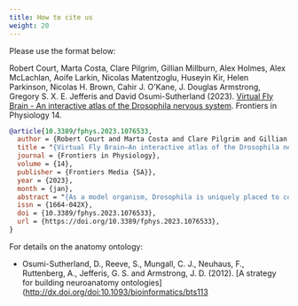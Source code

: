 ```yaml
---
title: How to cite us
weight: 20
---
```



Please use the format below:

Robert Court, Marta Costa, Clare Pilgrim, Gillian Millburn, Alex Holmes, Alex McLachlan, Aoife Larkin, Nicolas Matentzoglu, Huseyin Kir, Helen Parkinson, Nicolas H. Brown, Cahir J. O'Kane, J. Douglas Armstrong, Gregory S. X. E. Jefferis and David Osumi-Sutherland (2023). [Virtual Fly Brain - An interactive atlas of the Drosophila nervous system](http://dx.doi.org/10.3389/fphys.2023.1076533). Frontiers in Physiology 14.

```bib
@article{10.3389/fphys.2023.1076533,
  author = {Robert Court and Marta Costa and Clare Pilgrim and Gillian Millburn and Alex Holmes and Alex McLachlan and Aoife Larkin and Nicolas Matentzoglu and Huseyin Kir and Helen Parkinson and Nicolas H. Brown and Cahir J. O'Kane and J. Douglas Armstrong and Gregory S. X. E. Jefferis and David Osumi-Sutherland},
  title = "{Virtual Fly Brain—An interactive atlas of the Drosophila nervous system}",
  journal = {Frontiers in Physiology},
  volume = {14},
  publisher = {Frontiers Media {SA}},
  year = {2023},
  month = {jan},
  abstract = "{As a model organism, Drosophila is uniquely placed to contribute to our understanding of how brains control complex behavior. Not only does it have complex adaptive behaviors, but also a uniquely powerful genetic toolkit, increasingly complete dense connectomic maps of the central nervous system and a rapidly growing set of transcriptomic profiles of cell types. But this also poses a challenge: Given the massive amounts of available data, how are researchers to Find, Access, Integrate and Reuse (FAIR) relevant data in order to develop an integrated anatomical and molecular picture of circuits, inform hypothesis generation, and find reagents for experiments to test these hypotheses? The Virtual Fly Brain (virtualflybrain.org) web application & API provide a solution to this problem, using FAIR principles to integrate 3D images of neurons and brain regions, connectomics, transcriptomics and reagent expression data covering the whole CNS in both larva and adult. Users can search for neurons, neuroanatomy and reagents by name, location, or connectivity, via text search, clicking on 3D images, search-by-image, and queries by type (e.g., dopaminergic neuron) or properties (e.g., synaptic input in the antennal lobe). Returned results include cross-registered 3D images that can be explored in linked 2D and 3D browsers or downloaded under open licenses, and extensive descriptions of cell types and regions curated from the literature. These solutions are potentially extensible to cover similar atlasing and data integration challenges in vertebrates.}",
  issn = {1664-042X},
  doi = {10.3389/fphys.2023.1076533},
  url = {https://doi.org/10.3389/fphys.2023.1076533},
}
```

For details on the anatomy ontology:

* Osumi-Sutherland, D., Reeve, S., Mungall, C. J., Neuhaus, F., Ruttenberg, A., Jefferis, G. S. and Armstrong, J. D. (2012). [A strategy for building neuroanatomy ontologies](http://dx.doi.org/doi:10.1093/bioinformatics/bts113
